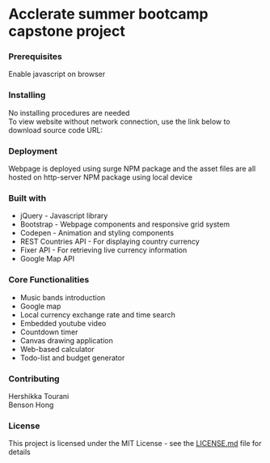 # Acclerate summer bootcamp capstone project

### Prerequisites
Enable javascript on browser

### Installing
No installing procedures are needed<br/>
To view website without network connection, use the link below to download source code
URL: 

### Deployment
Webpage is deployed using surge NPM package and the asset files are all hosted on http-server NPM package using local device

### Built with
- jQuery - Javascript library
- Bootstrap - Webpage components and responsive grid system
- Codepen - Animation and styling components
- REST Countries API - For displaying country currency
- Fixer API - For retrieving live currency information
- Google Map API

### Core Functionalities
- Music bands introduction
- Google map
- Local currency exchange rate and time search
- Embedded youtube video
- Countdown timer
- Canvas drawing application
- Web-based calculator
- Todo-list and budget generator

### Contributing
Hershikka Tourani<br/>
Benson Hong

### License
This project is licensed under the MIT License - see the [LICENSE.md](https://github.com/AccelerateTech/MrBenson525/blob/master/server/LICENSE.md) file for details

